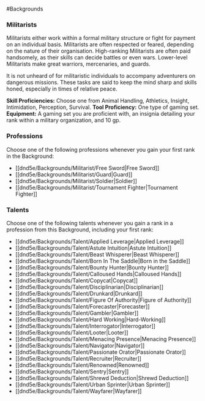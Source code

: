 #Backgrounds
### Militarists
Militarists either work within a formal military structure or fight for payment on an individual basis. Militarists are often respected or feared, depending on the nature of their organisation. High-ranking Militarists are often paid handsomely, as their skills can decide battles or even wars. Lower-level Militarists make great warriors, mercenaries, and guards.

It is not unheard of for militaristic individuals to accompany adventurers on dangerous missions. These tasks are said to keep the mind sharp and skills honed, especially in times of relative peace.

**Skill Proficiencies:** Choose one from Animal Handling, Athletics, Insight, Intimidation, Perception, Survival.
**Tool Proficiency:** One type of gaming set.
**Equipment:** A gaming set you are proficient with, an insignia detailing your rank within a military organization, and 10 gp.

### Professions
Choose one of the following professions whenever you gain your first rank in the Background:
* [[dnd5e/Backgrounds/Militarist/Free Sword\|Free Sword]]
* [[dnd5e/Backgrounds/Militarist/Guard\|Guard]]
* [[dnd5e/Backgrounds/Militarist/Soldier\|Soldier]]
* [[dnd5e/Backgrounds/Militarist/Tournament Fighter\|Tournament Fighter]]

### Talents
Choose one of the following talents whenever you gain a rank in a profession from this Background, including your first rank:
* [[dnd5e/Backgrounds/Talent/Applied Leverage\|Applied Leverage]]
* [[dnd5e/Backgrounds/Talent/Astute Intuition\|Astute Intuition]]
* [[dnd5e/Backgrounds/Talent/Beast Whisperer\|Beast Whisperer]]
* [[dnd5e/Backgrounds/Talent/Born In The Saddle\|Born in the Saddle]]
* [[dnd5e/Backgrounds/Talent/Bounty Hunter\|Bounty Hunter]]
* [[dnd5e/Backgrounds/Talent/Calloused Hands\|Calloused Hands]]
* [[dnd5e/Backgrounds/Talent/Copycat\|Copycat]]
* [[dnd5e/Backgrounds/Talent/Disciplinarian\|Disciplinarian]]
* [[dnd5e/Backgrounds/Talent/Drunkard\|Drunkard]]
* [[dnd5e/Backgrounds/Talent/Figure Of Authority\|Figure of Authority]]
* [[dnd5e/Backgrounds/Talent/Forecaster\|Forecaster]]
* [[dnd5e/Backgrounds/Talent/Gambler\|Gambler]]
* [[dnd5e/Backgrounds/Talent/Hard Working\|Hard-Working]]
* [[dnd5e/Backgrounds/Talent/Interrogator\|Interrogator]]
* [[dnd5e/Backgrounds/Talent/Looter\|Looter]]
* [[dnd5e/Backgrounds/Talent/Menacing Presence\|Menacing Presence]]
* [[dnd5e/Backgrounds/Talent/Navigator\|Navigator]]
* [[dnd5e/Backgrounds/Talent/Passionate Orator\|Passionate Orator]]
* [[dnd5e/Backgrounds/Talent/Recruiter\|Recruiter]]
* [[dnd5e/Backgrounds/Talent/Renowned\|Renowned]]
* [[dnd5e/Backgrounds/Talent/Sentry\|Sentry]]
* [[dnd5e/Backgrounds/Talent/Shrewd Deduction\|Shrewd Deduction]]
* [[dnd5e/Backgrounds/Talent/Urban Sprinter\|Urban Sprinter]]
* [[dnd5e/Backgrounds/Talent/Wayfarer\|Wayfarer]]